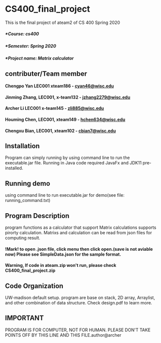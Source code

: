 # CS400_final_project
This is the final project of ateam2 of CS 400 Spring 2020

##### *Course: cs400

##### *Semester: Spring 2020

##### *Project name: Matrix calculator

## contributer/Team member
#### Chengpo Yan LEC001 xteam186 - cyan46@wisc.edu
#### Jinming Zhang, LEC001, x-team132 - jzhang2279@wisc.edu
#### Archer Li LEC001 x-team145 - zli885@wisc.edu
#### Houming Chen, LEC001, xteam149 - hchen634@wisc.edu
#### Chengxu Bian, LEC001, xteam102 - cbian7@wisc.edu


## Installation
Program can simply running by using command line to run the executable.jar file.
Running in Java code required JavaFx and JDK11 pre-installed.

## Running demo
using command line to run executable.jar for demo(see file: running_command.txt)

## Program Description
program functions as a calculator that support Matrix calculations supports pirorty calculation.
Matrixs and calculation can be read from json files for computing result.

#### !Mark! to open .json file, click menu then click open.(save is not aviable now) Please see SimpleData.json for the sample format.

#### Warning, If code in ateam.zip won't run, please check CS400_final_project.zip

## Code Organization
UW-madison default setup.
program are base on stack, 2D array, Arraylist, and other combination of data structure. 
Check design.pdf to learn more.

## IMPORTANT
PROGRAM IS FOR COMPUTER, NOT FOR HUMAN. PLEASE DON'T TAKE POINTS OFF BY THIS LINE AND THIS FILE.author@archer
